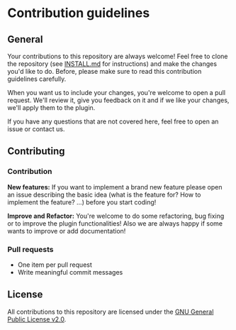 # Contribution guidelines

## General
Your contributions to this repository are always welcome! Feel free to clone the repository (see [INSTALL.md](INSTALL.md) for instructions) and make the changes you'd like to do. Before, please make sure to read this contribution guidelines carefully.

When you want us to include your changes, you're welcome to open a pull request. We'll review it, give you feedback
on it and if we like your changes, we'll apply them to the plugin.

If you have any questions that are not covered here, feel free to open an issue or contact us.

## Contributing

### Contribution
**New features:**
If you want to implement a brand new feature please open an issue describing the basic idea (what is the feature for? How to implement the feature? ...) before you start coding!

**Improve and Refactor:**
You're welcome to do some refactoring, bug fixing or to improve the plugin functionalities! Also we are always happy if some wants to improve or add documentation!

### Pull requests
* One item per pull request
* Write meaningful commit messages

## License
All contributions to this repository are licensed under the [GNU General Public License v2.0](LICENSE).
